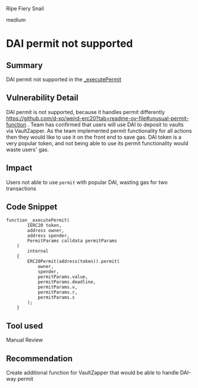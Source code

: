 Ripe Fiery Snail

medium

# DAI permit not supported

## Summary

DAI permit not supported in the [_executePermit](https://github.com/sherlock-audit/2024-03-amphor/blob/main/asynchronous-vault/src/VaultZapper.sol#L367C5-L384C6)

## Vulnerability Detail

DAI permit is not supported, because it handles permit differently https://github.com/d-xo/weird-erc20?tab=readme-ov-file#unusual-permit-function . Team has confirmed that users will use DAI to deposit to vaults via VaultZapper. As the team implemented permit functionality for all actions then they would like to use it on the front end to save gas. DAI token is a very popular token, and not being able to use its permit functionality would waste users' gas.

## Impact

Users not able to use `permit` with popular DAI, wasting gas for two transactions

## Code Snippet


```solidity
function _executePermit(
        IERC20 token,
        address owner,
        address spender,
        PermitParams calldata permitParams
    )
        internal
    {
        ERC20Permit(address(token)).permit(
            owner,
            spender,
            permitParams.value,
            permitParams.deadline,
            permitParams.v,
            permitParams.r,
            permitParams.s
        );
    }
 ```

## Tool used

Manual Review

## Recommendation

Create additional function for VaultZapper that would be able to handle DAI-way permit
